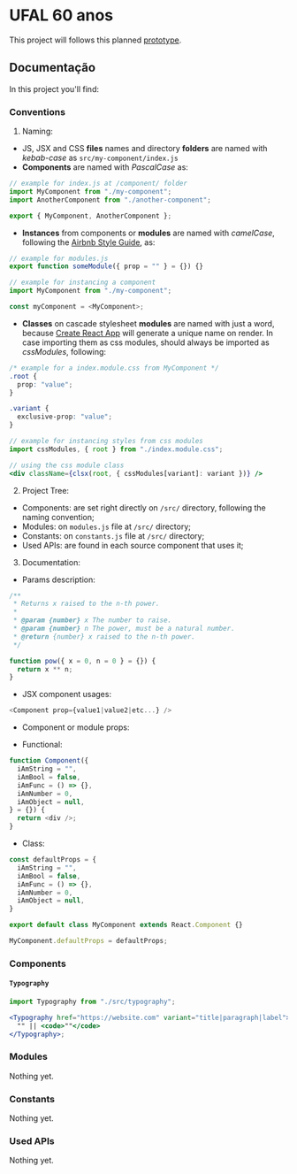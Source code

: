 # UFAL 60 anos

This project will follows this planned [prototype](https://drive.google.com/drive/folders/1jVTV7TA680KU66xiYnqbh3vvNJ7lIjT0?usp=sharing).

## Documentação

In this project you'll find:

### Conventions

1. Naming:

- JS, JSX and CSS **files** names and directory **folders** are named with _kebab-case_ as `src/my-component/index.js`
- **Components** are named with _PascalCase_ as:

```javascript
// example for index.js at /component/ folder
import MyComponent from "./my-component";
import AnotherComponent from "./another-component";

export { MyComponent, AnotherComponent };
```

- **Instances** from components or **modules** are named with _camelCase_, following the [Airbnb Style Guide](https://github.com/airbnb/javascript/tree/master/react#naming), as:

```javascript
// example for modules.js
export function someModule({ prop = "" } = {}) {}

// example for instancing a component
import MyComponent from "./my-component";

const myComponent = <MyComponent>;
```

- **Classes** on cascade stylesheet **modules** are named with just a word, because [Create React App](https://github.com/facebook/create-react-app) will generate a unique name on render. In case importing them as css modules, should always be imported as _cssModules_, following:

```css
/* example for a index.module.css from MyComponent */
.root {
  prop: "value";
}

.variant {
  exclusive-prop: "value";
}
```

```javascript
// example for instancing styles from css modules
import cssModules, { root } from "./index.module.css";
```

```jsx
// using the css module class
<div className={clsx(root, { cssModules[variant]: variant })} />
```

2. Project Tree:

- Components: are set right directly on `/src/` directory, following the naming convention;
- Modules: on `modules.js` file at `/src/` directory;
- Constants: on `constants.js` file at `/src/` directory;
- Used APIs: are found in each source component that uses it;

3. Documentation:

- Params description:

```javascript
/**
 * Returns x raised to the n-th power.
 *
 * @param {number} x The number to raise.
 * @param {number} n The power, must be a natural number.
 * @return {number} x raised to the n-th power.
 */

function pow({ x = 0, n = 0 } = {}) {
  return x ** n;
}
```

- JSX component usages:

```javascript
<Component prop={value1|value2|etc...} />
```

- Component or module props:

- Functional:

```javascript
function Component({
  iAmString = "",
  iAmBool = false,
  iAmFunc = () => {},
  iAmNumber = 0,
  iAmObject = null,
} = {}) {
  return <div />;
}
```

- Class:

```javascript
const defaultProps = {
  iAmString = "",
  iAmBool = false,
  iAmFunc = () => {},
  iAmNumber = 0,
  iAmObject = null,
}

export default class MyComponent extends React.Component {}

MyComponent.defaultProps = defaultProps;
```

### Components

#### `Typography`

```jsx
import Typography from "./src/typography";

<Typography href="https://website.com" variant="title|paragraph|label">
  "" || <code>""</code>
</Typography>;
```

### Modules

Nothing yet.

### Constants

Nothing yet.

### Used APIs

Nothing yet.

